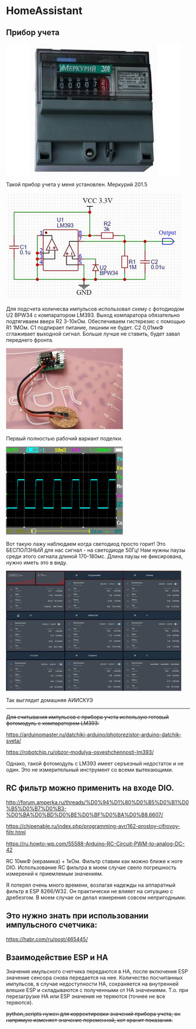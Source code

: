 # HomeAssistant

## Прибор учета

![ ](https://github.com/Elnio13/HomeAssistant/blob/master/1.jpg)

Такой прибор учета у меня установлен. Меркурий 201.5

![ ](https://github.com/Elnio13/HomeAssistant/blob/master/2.jpg)

Для подсчета количесва импульсов использовал схему c фотодиодом U2 BPW34 с компаратором LM393. Выход компаратора обязательно подтягиваем вверх R2 3-10кОм. Обеспечиваем гистерезис с помощью R1 1МОм. С1 подпирает питание, лишним не будет. С2 0,01мкФ сглаживает выходной сигнал. Больше лучше не ставить, будет завал переднего фронта.

![ ](https://github.com/Elnio13/HomeAssistant/blob/master/3.jpg)

Первый полностью рабочий вариант поделки.

![ ](https://github.com/Elnio13/HomeAssistant/blob/master/4.BMP)

Вот такую лажу наблюдаем когда светодиод просто горит! Это БЕСПОЛЗНЫЙ для нас сигнал - на светодиоде 50Гц! Нам нужны паузы среди этого сигнала длиной 170-180мс. Длина паузы не фиксирована, нужно иметь это в виду.

![ ](https://github.com/Elnio13/HomeAssistant/blob/master/5.jpg)

Так выглядит домашняя АИИСКУЭ
____

~~Для считывания импульсов с прибора учета использую готовый фотомодуль с компаратором LM393:~~

https://arduinomaster.ru/datchiki-arduino/photorezistor-arduino-datchik-sveta/

https://robotchip.ru/obzor-modulya-osveshchennosti-lm393/

Однако, такой фотомодуль с LM393 имеет серъезный недостаток и не один. Это не измерительный инструмент со всеми вытекающими. 

## RC фильтр можно применить на входе DIO. 

http://forum.amperka.ru/threads/%D0%94%D1%80%D0%B5%D0%B1%D0%B5%D0%B7%D0%B3-%D0%BA%D0%BD%D0%BE%D0%BF%D0%BA%D0%B8.6607/

https://chipenable.ru/index.php/programming-avr/162-prostoy-cifrovoy-filtr.html

https://ru.howto-wp.com/55588-Arduino-RC-Circuit-PWM-to-analog-DC-42

RC 10мкФ (керамика) + 1кОм. Фильтр ставим как можно ближе к ноге DIO.  Использование RC фильтра в моем случае свело погрешность измерений к приемлемым значениям.

Я потерял очень много времени, возлагая надежды на аппаратный фильтр в ESP 8266/W32. Он практически не влияет на ситуацию с дребезгом. В моем случае он делал измерения совсем непригодными.

## Это нужно знать при использовании импульсного счетчика:

https://habr.com/ru/post/465445/

## Взаимодействие ESP и HA
Значения имульсного счетчика передаются в HA, после включения ESP значение сенсора снова передается на нее. Количество посчитанных импульсов, в случае недоступности HA, сохраняется на внутренней влешке ESP и складываются с полученными от HA значениями. Т.о. при перезагрузке HA или ESP значения не теряются (точнее не все теряются).

~~python_scripts нужен для корректировки значений прибора учета, он напрямую изменяет значение переменной, кот хранит показания.~~
